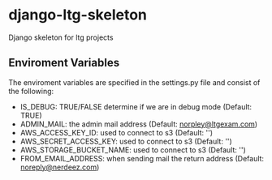 django-ltg-skeleton
==============

Django skeleton for ltg projects

## Enviroment Variables

The enviroment variables are specified in the settings.py file and consist of the following:
* IS_DEBUG: TRUE/FALSE determine if we are in debug mode (Default: TRUE)
* ADMIN_MAIL: <String> the admin mail address (Default: norpley@ltgexam.com)
* AWS_ACCESS_KEY_ID: <String> used to connect to s3 (Default: '')
* AWS_SECRET_ACCESS_KEY: <String> used to connect to s3 (Default: '')
* AWS_STORAGE_BUCKET_NAME: <String> used to connect to s3 (Default: '')
* FROM_EMAIL_ADDRESS: <String> when sending mail the return address (Default: noreply@nerdeez.com)



